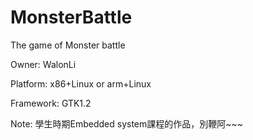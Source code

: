 MonsterBattle
=============

The game of Monster battle

Owner: WalonLi

Platform: x86+Linux or arm+Linux

Framework: GTK1.2 

Note:
學生時期Embedded system課程的作品，別鞭阿~~~
